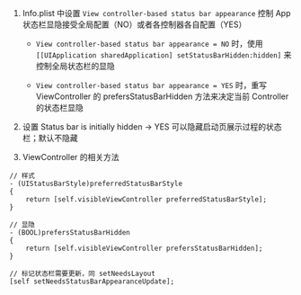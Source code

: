 1. Info.plist 中设置 `View controller-based status bar appearance` 控制 App 状态栏显隐接受全局配置（NO）或者各控制器各自配置（YES）

    + `View controller-based status bar appearance = NO` 时，使用 `[[UIApplication sharedApplication] setStatusBarHidden:hidden]` 来控制全局状态栏的显隐

    + `View controller-based status bar appearance = YES` 时，重写 ViewController 的 prefersStatusBarHidden 方法来决定当前 Controller 的状态栏显隐


2. 设置 Status bar is initially hidden -> YES 可以隐藏启动页展示过程的状态栏；默认不隐藏

3. ViewController 的相关方法

```objc
// 样式
- (UIStatusBarStyle)preferredStatusBarStyle
{
    return [self.visibleViewController preferredStatusBarStyle];
}

// 显隐
- (BOOL)prefersStatusBarHidden 
{
    return [self.visibleViewController prefersStatusBarHidden];
}

// 标记状态栏需要更新，同 setNeedsLayout
[self setNeedsStatusBarAppearanceUpdate];
```
